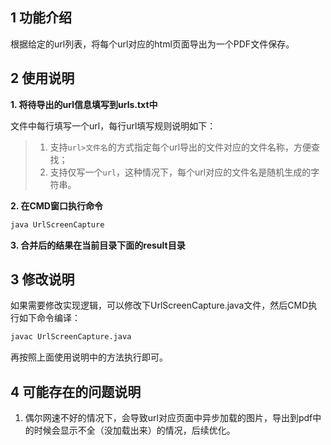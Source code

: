 
## 1 功能介绍

根据给定的url列表，将每个url对应的html页面导出为一个PDF文件保存。

## 2 使用说明

**1. 将待导出的url信息填写到urls.txt中**

文件中每行填写一个url，每行url填写规则说明如下：
> 1. 支持`url>文件名`的方式指定每个url导出的文件对应的文件名称，方便查找；
> 2. 支持仅写一个`url`，这种情况下，每个url对应的文件名是随机生成的字符串。

**2. 在CMD窗口执行命令**

```bat
java UrlScreenCapture
```

**3. 合并后的结果在当前目录下面的result目录**

## 3 修改说明

如果需要修改实现逻辑，可以修改下UrlScreenCapture.java文件，然后CMD执行如下命令编译：

```bat
javac UrlScreenCapture.java
```

再按照上面使用说明中的方法执行即可。

## 4 可能存在的问题说明

1. 偶尔网速不好的情况下，会导致url对应页面中异步加载的图片，导出到pdf中的时候会显示不全（没加载出来）的情况，后续优化。

